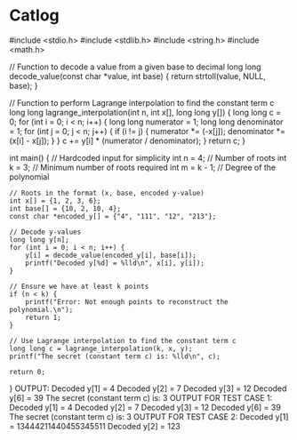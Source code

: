 # Catlog
#include <stdio.h>
#include <stdlib.h>
#include <string.h>
#include <math.h>

// Function to decode a value from a given base to decimal
long long decode_value(const char *value, int base) {
    return strtoll(value, NULL, base);
}

// Function to perform Lagrange interpolation to find the constant term c
long long lagrange_interpolation(int n, int x[], long long y[]) {
    long long c = 0;
    for (int i = 0; i < n; i++) {
        long long numerator = 1;
        long long denominator = 1;
        for (int j = 0; j < n; j++) {
            if (i != j) {
                numerator *= (-x[j]);
                denominator *= (x[i] - x[j]);
            }
        }
        c += y[i] * (numerator / denominator);
    }
    return c;
}

int main() {
    // Hardcoded input for simplicity
    int n = 4; // Number of roots
    int k = 3; // Minimum number of roots required
    int m = k - 1; // Degree of the polynomial

    // Roots in the format (x, base, encoded y-value)
    int x[] = {1, 2, 3, 6};
    int base[] = {10, 2, 10, 4};
    const char *encoded_y[] = {"4", "111", "12", "213"};

    // Decode y-values
    long long y[n];
    for (int i = 0; i < n; i++) {
        y[i] = decode_value(encoded_y[i], base[i]);
        printf("Decoded y[%d] = %lld\n", x[i], y[i]);
    }

    // Ensure we have at least k points
    if (n < k) {
        printf("Error: Not enough points to reconstruct the polynomial.\n");
        return 1;
    }

    // Use Lagrange interpolation to find the constant term c
    long long c = lagrange_interpolation(k, x, y);
    printf("The secret (constant term c) is: %lld\n", c);

    return 0;
} 
OUTPUT:
Decoded y[1] = 4
Decoded y[2] = 7
Decoded y[3] = 12
Decoded y[6] = 39
The secret (constant term c) is: 3
OUTPUT FOR TEST CASE 1:
Decoded y[1] = 4 
Decoded y[2] = 7 
Decoded y[3] = 12
Decoded y[6] = 39
The secret (constant term c) is: 3
OUTPUT FOR TEST CASE 2:
Decoded y[1] = 13444211440455345511 Decoded y[2] = 123

